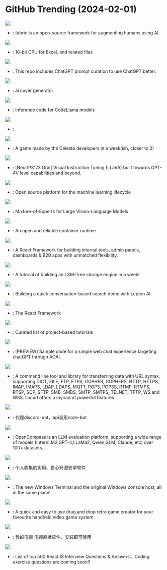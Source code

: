 # GitHub Trending (2024-02-01)

![](https://img.shields.io/badge/Python-New%201-green?style=flat-square&logo=appveyor)
- [](https://github.comundefined): fabric is an open-source framework for augmenting humans using AI.

![](https://img.shields.io/badge/Python-New%20365-green?style=flat-square&logo=appveyor)
- [](https://github.comundefined): 16-bit CPU for Excel, and related files

![](https://img.shields.io/badge/HTML-New%20113-green?style=flat-square&logo=appveyor)
- [](https://github.comundefined): This repo includes ChatGPT prompt curation to use ChatGPT better.

![](https://img.shields.io/badge/TypeScript-New%20206-green?style=flat-square&logo=appveyor)
- [](https://github.comundefined): ai cover generator

![](https://img.shields.io/badge/Python-New%20199-green?style=flat-square&logo=appveyor)
- [](https://github.comundefined): Inference code for CodeLlama models

![](https://img.shields.io/badge/TypeScript-New%2043-green?style=flat-square&logo=appveyor)
- [](https://github.comundefined): 

![](https://img.shields.io/badge/C%23-New%20169-green?style=flat-square&logo=appveyor)
- [](https://github.comundefined): A game made by the Celeste developers in a week(ish, closer to 2)

![](https://img.shields.io/badge/Python-New%20157-green?style=flat-square&logo=appveyor)
- [](https://github.comundefined): [NeurIPS'23 Oral] Visual Instruction Tuning (LLaVA) built towards GPT-4V level capabilities and beyond.

![](https://img.shields.io/badge/Python-New%20124-green?style=flat-square&logo=appveyor)
- [](https://github.comundefined): Open source platform for the machine learning lifecycle

![](https://img.shields.io/badge/Python-New%20211-green?style=flat-square&logo=appveyor)
- [](https://github.comundefined): Mixture-of-Experts for Large Vision-Language Models

![](https://img.shields.io/badge/Go-New%2095-green?style=flat-square&logo=appveyor)
- [](https://github.comundefined): An open and reliable container runtime

![](https://img.shields.io/badge/TypeScript-New%20127-green?style=flat-square&logo=appveyor)
- [](https://github.comundefined): A React Framework for building internal tools, admin panels, dashboards & B2B apps with unmatched flexibility.

![](https://img.shields.io/badge/Rust-New%2090-green?style=flat-square&logo=appveyor)
- [](https://github.comundefined): A tutorial of building an LSM-Tree storage engine in a week!

![](https://img.shields.io/badge/TypeScript-New%20496-green?style=flat-square&logo=appveyor)
- [](https://github.comundefined): Building a quick conversation-based search demo with Lepton AI.

![](https://img.shields.io/badge/JavaScript-New%20134-green?style=flat-square&logo=appveyor)
- [](https://github.comundefined): The React Framework

![](https://img.shields.io/badge/none-New%20379-green?style=flat-square&logo=appveyor)
- [](https://github.comundefined): Curated list of project-based tutorials

![](https://img.shields.io/badge/Python-New%2065-green?style=flat-square&logo=appveyor)
- [](https://github.comundefined): [PREVIEW] Sample code for a simple web chat experience targeting chatGPT through AOAI.

![](https://img.shields.io/badge/C-New%2013-green?style=flat-square&logo=appveyor)
- [](https://github.comundefined): A command line tool and library for transferring data with URL syntax, supporting DICT, FILE, FTP, FTPS, GOPHER, GOPHERS, HTTP, HTTPS, IMAP, IMAPS, LDAP, LDAPS, MQTT, POP3, POP3S, RTMP, RTMPS, RTSP, SCP, SFTP, SMB, SMBS, SMTP, SMTPS, TELNET, TFTP, WS and WSS. libcurl offers a myriad of powerful features

![](https://img.shields.io/badge/Go-New%2073-green?style=flat-square&logo=appveyor)
- [](https://github.comundefined): 代理discord-bot，api调用coze-bot

![](https://img.shields.io/badge/Python-New%2030-green?style=flat-square&logo=appveyor)
- [](https://github.comundefined): OpenCompass is an LLM evaluation platform, supporting a wide range of models (InternLM2,GPT-4,LLaMa2, Qwen,GLM, Claude, etc) over 100+ datasets.

![](https://img.shields.io/badge/none-New%20204-green?style=flat-square&logo=appveyor)
- [](https://github.comundefined): 个人收集的实用、良心开源安卓软件

![](https://img.shields.io/badge/C%2B%2B-New%2024-green?style=flat-square&logo=appveyor)
- [](https://github.comundefined): The new Windows Terminal and the original Windows console host, all in the same place!

![](https://img.shields.io/badge/C-New%2019-green?style=flat-square&logo=appveyor)
- [](https://github.comundefined): A quick and easy to use drag and drop retro game creator for your favourite handheld video game system

![](https://img.shields.io/badge/C-New%20565-green?style=flat-square&logo=appveyor)
- [](https://github.comundefined): 我的电视 电视直播软件，安装即可使用

![](https://img.shields.io/badge/JavaScript-New%2022-green?style=flat-square&logo=appveyor)
- [](https://github.comundefined): List of top 500 ReactJS Interview Questions & Answers....Coding exercise questions are coming soon!!

